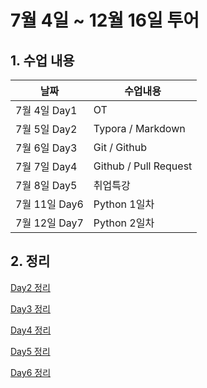 # 7월 4일 ~ 12월 16일 투어



## 1. 수업 내용



| 날짜          | 수업내용              |
| ------------- | --------------------- |
| 7월 4일 Day1  | OT                    |
| 7월 5일 Day2  | Typora / Markdown     |
| 7월 6일 Day3  | Git / Github          |
| 7월 7일 Day4  | Github / Pull Request |
| 7월 8일 Day5  | 취업특강              |
| 7월 11일 Day6 | Python 1일차          |
| 7월 12일 Day7 | Python 2일차          |



## 2. 정리

[Day2 정리](https://github.com/koo1996/TIL/blob/master/markdown/Markdown_day1.md)

[Day3 정리](https://github.com/koo1996/TIL/blob/master/markdown/Markdown_day2.md)

[Day4 정리](markdown/Markdown_day3.md)

[Day5 정리](markdown/Markdown_day4.md)

[Day6 정리](markdown/Markdown_day5.md)






